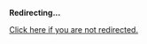 <!DOCTYPE html>
<html>
<head>
<title>Redirecting...</title>
<link rel="canonical" href="http://home.jle0.com:4111/entry/entropy-and-entropic-forces.html.md"/>
<meta http-equiv="content-type" content="text/html; charset=utf-8" />
<script>
(function(i,s,o,g,r,a,m){i['GoogleAnalyticsObject']=r;i[r]=i[r]||function(){
(i[r].q=i[r].q||[]).push(arguments)},i[r].l=1*new Date();a=s.createElement(o),
m=s.getElementsByTagName(o)[0];a.async=1;a.src=g;m.parentNode.insertBefore(a,m)
})(window,document,'script','//www.google-analytics.com/analytics.js','ga');
ga('create', { trackingId: 'UA-443711-7', cookieDomain: 'jle0.com', redirect: 'http://home.jle0.com:4111/entry/entropy-and-entropic-forces.html.md'});
ga('send', { hitType: 'pageview', hitCallback: function() { document.location.href = 'http://home.jle0.com:4111/entry/entropy-and-entropic-forces.html.md'; } });
</script>
</head>
<body>
  <p><strong>Redirecting...</strong></p>
  <p><a href='http://home.jle0.com:4111/entry/entropy-and-entropic-forces.html.md'>Click here if you are not redirected.</a></p>
  <script>
    setTimeout(function() { document.location.href = 'http://home.jle0.com:4111/entry/entropy-and-entropic-forces.html.md'; }, 1000);
  </script>
</body>
</html>
